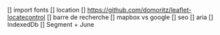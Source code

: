 [] import fonts
[] location 
    [] https://github.com/domoritz/leaflet-locatecontrol
[] barre de recherche
    [] mapbox vs google
[] seo
[] aria
[] IndexedDb
[] Segment + June